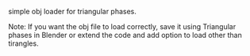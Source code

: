 simple obj loader for triangular phases.

Note:
If you want the obj file to load correctly, save it using Triangular phases in Blender or extend the code and add option to load other than tirangles.

